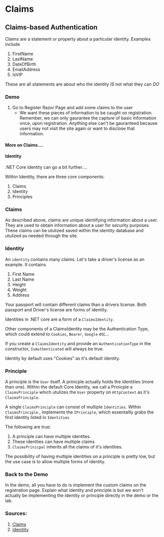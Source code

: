 # Claims


## Claims-based Authentication

Claims are a statement or property about a particular identity. Examples include

1. FirstName
1. LastName
1. DateOfBirth
1. EmailAddress
1. IsVIP

These are all statements are about who the identity *IS* not what they can *DO*


### Demo
1. Go to Register Razor Page and add some claims to the user
    - We want these pieces of information to be caught on registration. Remember, we can only
    gaurantee the capture of basic information once, upon registration. Anything else can't be gauranteed because users
may not visit the site again or want to disclose that information. 


#### More on Claims....

#### Identity
.NET Core identity can go a bit further....

Within Identity, there are three core components:

1. Claims
2. Identity
3. Principles


### Claims

As described above, claims are unique identifying information about a user. They are used
to obtain information about a user for security purposes. These claims can be utulized
saved within the identity database and utulized as needed through the site.      

### Identity

An `identity` contains many claims. Let's take a driver's license as an example. It contains
1. First Name
1. Last Name
1. Height
1. Weight
1. Address

Your passport will contain different claims than a drivers license. Both passport and Driver's license are forms of 
identity. 

Identities in .NET core are a form of a `ClaimsIdentity`. 

Other components of a ClaimsIdentity may be the Authentication Type, 
which could extend to `Cookies`, `Bearer`, `Google` etc...

If you create a `ClaimsIdentity` and provide an `AuthenticationType` in the constructor, `IsAuthenticated` will always be true.

Identity by default uses "Cookies" as it's default identity.


### Principle

A principle is the `User` itself. A prinicple actually holds the identities (more than one).
Within the default Core Identity, we call a Prinicple a `ClaimsPrinciple` which utulizes the `User` property on `HttpContext` as it's `ClaimsPrinciple`. 

A single `ClaimsPrinciple` can consist of multiple `Identities`. 
Within `ClaimsPrinciple` , implements the `IPrinciple`, which essentailly grabs the 
first identity listed in `Identities`

The following are true:
1. A principle can have multiple identites.
1. These identties can have multiple claims
1. `ClaimsPrinicpal` inherits all the claims of it's identities. 

The possibility of having multiple identities on a principle is pretty low, but the use case is to allow multiple forms
of identity. 


### Back to the Demo
In the demo, all you have to do is implement the custom claims on the 
registration page. Explain what identity and principle is
but we won't actually be implementing the identity or principle directly
in the demo or the lab. 

### Sources:
1. [Claims](https://docs.microsoft.com/en-us/aspnet/core/security/authorization/claims?view=aspnetcore-2.2)
2. [Idenitity](https://docs.microsoft.com/en-us/aspnet/core/security/authentication/identity?view=aspnetcore-2.2&tabs=visual-studio)